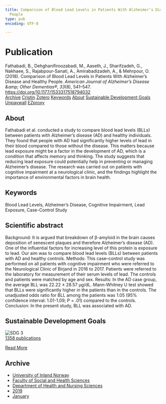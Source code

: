 ```yaml
---
title: Comparison of Blood Lead Levels in Patients With Alzheimer’s Disease and Healthy
  People
type: pub
encoding: UTF-8

---
```

<h1>Publication</h1>
<article id="csl-bib-container-JFIY4XZN" class="csl-bib-container">
  <div class="csl-bib-body"> <div class="csl-entry">Fathabadi, B., Dehghanifiroozabadi, M., Aaseth, J., Sharifzadeh, G., Nakhaee, S., Rajabpour-Sanati, A., Amirabadizadeh, A., &#38; Mehrpour, O. (2018). Comparison of Blood Lead Levels in Patients With Alzheimer’s Disease and Healthy People. <i>American Journal of Alzheimer’s Disease &#38;amp; Other Dementias®</i>, <i>33</i>(8), 541–547. <a href="https://doi.org/10.1177/1533317518794032">https://doi.org/10.1177/1533317518794032</a></div> </div>
  <div class="csl-bib-buttons">
    <a href="#taxonomy-article-JFIY4XZN" alt="archive" class="csl-bib-button">Archive</a>
    <a href="https://app.cristin.no/results/show.jsf?id=1652309" alt="Cristin" class="csl-bib-button">Cristin</a>
    <a href="http://zotero.org/groups/5881554/items/JFIY4XZN" alt="Zotero" class="csl-bib-button">Zotero</a>
    <a href="#keywords-article-JFIY4XZN" alt="keywords" class="csl-bib-button">Keywords</a>
    <a href="#about-article-JFIY4XZN" alt="about_pub" class="csl-bib-button">About</a>
    <a href="#sdg-article-JFIY4XZN" alt="sdg" class="csl-bib-button">Sustainable Development Goals</a>
    <a href="https://doi.org/10.1177/1533317518794032" alt="Unpaywall" class="csl-bib-button">Unpaywall</a>
    <a href="https://doi.org/10.1177/1533317518794032" alt="EZproxy" class="csl-bib-button">EZproxy</a>
  </div>
  <div id="csl-bib-meta-container-JFIY4XZN"></div>
</article>
<div id="csl-bib-meta-JFIY4XZN" class="csl-bib-meta">
  <article id="about-article-JFIY4XZN" class="about_pub-article">
    <h1>About</h1>
    Fathabadi et al. conducted a study to compare blood lead levels (BLLs) between patients with Alzheimer’s disease (AD) and healthy individuals. They found that people with AD had significantly higher levels of lead in their blood compared to those without the disease. This matters because lead exposure might be a factor in the development of AD, which is a condition that affects memory and thinking. The study suggests that reducing lead exposure could potentially help in preventing or managing Alzheimer’s disease. The research was carried out on patients with cognitive impairment at a neurological clinic, and the findings highlight the importance of environmental factors in brain health.
  </article>
  <article id="keywords-article-JFIY4XZN" class="keywords-article">
    <h1>Keywords</h1>
    Blood Lead Levels, Alzheimer’s Disease, Cognitive Impairment, Lead Exposure, Case-Control Study
  </article>
  <article id="abstract-article-JFIY4XZN" class="abstract-article">
    <h1>Scientific abstract</h1>
    Background: It is argued that breakdown of β-amyloid in the brain causes deposition of senescent plaques and therefore Alzheimer’s disease (AD). One of the influential factors for increasing level of this protein is exposure to lead. Our aim was to compare blood lead levels (BLLs) between patients with AD and healthy controls. Methods: This case–control study was performed on all patients with cognitive impairment who were referred to the Neurological Clinic of Birjand in 2016 to 2017. Patients were referred to the laboratory for measurement of their serum levels of lead. The controls and patients were matched by age and sex. Results: In the AD case group, the average BLL was 22.22 ± 28.57 μg/dL. Mann-Whitney U test showed that BLLs were significantly higher in the patients than in the controls. The unadjusted odds ratio for BLL among the patients was 1.05 (95% confidence interval: 1.01-1.09; P = .01) compared to the controls. Conclusion: In the present study, BLL was associated with AD.
  </article>
  <article id="sdg-article-JFIY4XZN" class="sdg-article">
    <h1>Sustainable Development Goals</h1>
    <div class="sdg-container"><div id="sdg3" class="sdg">
        <img src="{{< params subfolder >}}images/sdg/sdg03_en.png" class="image" alt="SDG 3">
        <div class="sdg-overlay">
          <a href="/en/archive/?key=?sdg=3#archive" class="sdg-publication-count"><span>1358</span> publications</a>
          <p><a href="https://sdgs.un.org/goals/goal3" class="sdg-read-more">Read More</a></p>
        </div>
      </div></div>
  </article>
  <article id="taxonomy-article-JFIY4XZN" class="taxonomy-article">
    <h1>Archive</h1>
    <ul>
      <li>
        <a href="/en/archive/?key=3DCRN523">University of Inland Norway</a>
      </li>
      <li>
        <a href="/en/archive/?key=IDKFS3MX">Faculty of Social and Health Sciences</a>
      </li>
      <li>
        <a href="/en/archive/?key=GTV4ECMZ">Department of Health and Nursing Sciences</a>
      </li>
      <li>
        <a href="/en/archive/?key=E7THIEEM">2019</a>
      </li>
      <li>
        <a href="/en/archive/?key=7JE8LLZ8">January</a>
      </li>
    </ul>
  </article>
</div>
